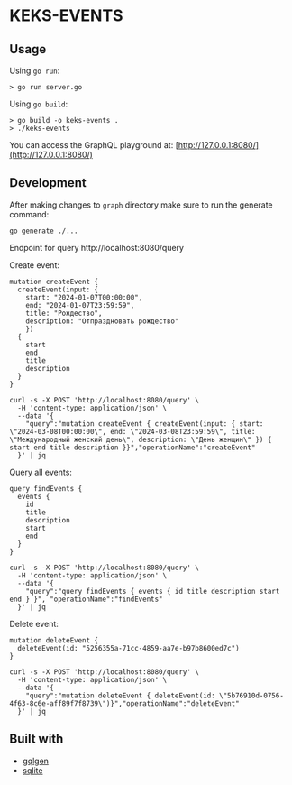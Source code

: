 # KEKS-EVENTS

## Usage

Using `go run`:
```shell
> go run server.go
```
Using `go build`:
```shell
> go build -o keks-events .
> ./keks-events
```
You can access the GraphQL playground at: [http://127.0.0.1:8080/](http://127.0.0.1:8080/)

## Development
After making changes to `graph` directory make sure to run the generate command:
```
go generate ./...
```
Endpoint for query http://localhost:8080/query

Create event:
```
mutation createEvent {
  createEvent(input: { 
    start: "2024-01-07T00:00:00", 
    end: "2024-01-07T23:59:59", 
    title: "Рождество", 
    description: "Отпраздновать рождество" 
    }) 
  {
    start
    end
    title
    description
  }
}

curl -s -X POST 'http://localhost:8080/query' \
  -H 'content-type: application/json' \
  --data '{
    "query":"mutation createEvent { createEvent(input: { start: \"2024-03-08T00:00:00\", end: \"2024-03-08T23:59:59\", title: \"Международный женский день\", description: \"День женщин\" }) { start end title description }}","operationName":"createEvent"
  }' | jq
```
Query all events:
```
query findEvents {
  events {
    id
    title
    description
    start
    end
  }
}

curl -s -X POST 'http://localhost:8080/query' \
  -H 'content-type: application/json' \
  --data '{
    "query":"query findEvents { events { id title description start end } }", "operationName":"findEvents"
  }' | jq
```
Delete event:
```
mutation deleteEvent {
  deleteEvent(id: "5256355a-71cc-4859-aa7e-b97b8600ed7c") 
}

curl -s -X POST 'http://localhost:8080/query' \
  -H 'content-type: application/json' \
  --data '{
    "query":"mutation deleteEvent { deleteEvent(id: \"5b76910d-0756-4f63-8c6e-aff89f7f8739\")}","operationName":"deleteEvent"
  }' | jq
```

## Built with

- [gqlgen](https://github.com/99designs/gqlgen)
- [sqlite](https://gitlab.com/cznic/sqlite)